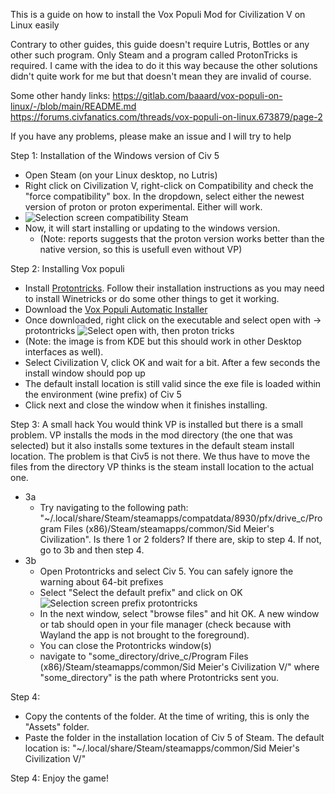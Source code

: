 
This is a guide on how to install the Vox Populi Mod for Civilization V on Linux easily

Contrary to other guides, this guide doesn't require Lutris, Bottles or any other such program. Only Steam and a program called ProtonTricks is required.
I came with the idea to do it this way because the other solutions didn't quite work for me but that doesn't mean they are invalid of course.

Some other handy links:
https://gitlab.com/baaard/vox-populi-on-linux/-/blob/main/README.md  
https://forums.civfanatics.com/threads/vox-populi-on-linux.673879/page-2

If you have any problems, please make an issue and I will try to help

Step 1: Installation of the Windows version of Civ 5
- Open Steam (on your Linux desktop, no Lutris) 
- Right click on Civilization V, right-click on Compatibility and check the "force compatibility" box. In the dropdown, select either the newest version of proton or proton experimental. Either will work.
- ![Selection screen compatibility Steam](https://github.com/TeaDrinkingProgrammer/Civilization-V-Vox-Populi-on-Linux/blob/main/force%20proton.png)
- Now, it will start installing or updating to the windows version.
  -  (Note: reports suggests that the proton version works better than the native version, so this is usefull even without VP)


Step 2: Installing Vox populi
- Install [Protontricks](https://github.com/Matoking/protontricks). Follow their installation instructions as you may need to install Winetricks or do some other things to get it working.
- Download the [Vox Populi Automatic Installer](https://forums.civfanatics.com/threads/community-patch-how-to-install.528034/)
- Once downloaded, right click on the executable and select open with -> protontricks
![Select open with, then proton tricks](https://github.com/TeaDrinkingProgrammer/Civilization-V-Vox-Populi-on-Linux/blob/main/select%20protontricks.png)
- (Note: the image is from KDE but this should work in other Desktop interfaces as well).
- Select Civilization V, click OK and wait for a bit. After a few seconds the install window should pop up
- The default install location is still valid since the exe file is loaded within the environment (wine prefix) of Civ 5
- Click next and close the window when it finishes installing.

Step 3: A small hack
You would think VP is installed but there is a small problem. VP installs the mods in the mod directory (the one that was selected) but it also installs some textures in the default steam install location. The problem is that Civ5 is not there. We thus have to move the files from the directory VP thinks is the steam install location to the actual one.

- 3a
  - Try navigating to the following path: "~/.local/share/Steam/steamapps/compatdata/8930/pfx/drive_c/Program Files (x86)/Steam/steamapps/common/Sid Meier's Civilization". Is there 1 or 2 folders? If there are, skip to step 4. If not, go to 3b and then step 4.
- 3b
  - Open Protontricks and select Civ 5. You can safely ignore the warning about 64-bit prefixes
  - Select "Select the default prefix" and click on OK
![Selection screen prefix protontricks](https://github.com/TeaDrinkingProgrammer/Civilization-V-Vox-Populi-on-Linux/blob/main/default%20wineprefix.png)
  - In the next window, select "browse files" and hit OK. A new window or tab should open in your file manager (check because with Wayland the app is not     brought to the foreground). 
  - You can close the Protontricks window(s)
  - navigate to "some_directory/drive_c/Program Files (x86)/Steam/steamapps/common/Sid Meier's Civilization V/" where "some_directory" is the path where Protontricks sent you.

Step 4:

  -  Copy the contents of the folder. At the time of writing, this is only the "Assets" folder.
  -  Paste the folder in the installation location of Civ 5 of Steam. The default location is: "~/.local/share/Steam/steamapps/common/Sid Meier's Civilization V/"


Step 4: Enjoy the game!
